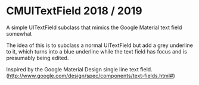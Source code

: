 # CMUITextField 2018 / 2019

A simple UITextField subclass that mimics the Google Material text field somewhat

The idea of this is to subclass a normal UITextField but add a grey underline to it, which turns into a blue underline while the text field has focus and is presumably being edited.

Inspired by the Google Material Design single line text field. (http://www.google.com/design/spec/components/text-fields.html#)
